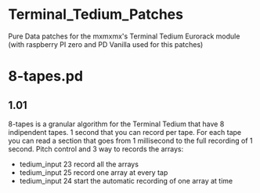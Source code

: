 # Terminal_Tedium_Patches
Pure Data patches  for the mxmxmx's Terminal Tedium Eurorack module 
(with raspberry PI zero and PD Vanilla used for this patches)

# 8-tapes.pd
## 1.01
8-tapes is a granular algorithm for the Terminal Tedium that have 8 indipendent tapes. 
1 second that you can record per tape. 
For each tape you can read a section that goes from 1 millisecond to the full recording of 1 second.
Pitch control and 3 way to records the arrays:
  - tedium_input 23 record all the arrays
  - tedium_input 25 record one array at every tap
  - tedium_input 24 start the automatic recording of one array at time
